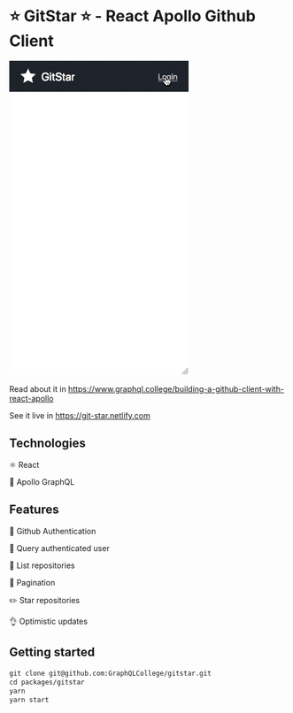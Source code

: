 # ⭐ GitStar ⭐ - React Apollo Github Client

![GitStar](gitstar.gif)

Read about it in https://www.graphql.college/building-a-github-client-with-react-apollo

See it live in https://git-star.netlify.com

## Technologies

⚛️ React

🚀 Apollo GraphQL

## Features

🔑 Github Authentication

🧔 Query authenticated user

📖 List repositories

📄 Pagination

✏️ Star repositories

👌 Optimistic updates

## Getting started

```
git clone git@github.com:GraphQLCollege/gitstar.git
cd packages/gitstar
yarn
yarn start
```
